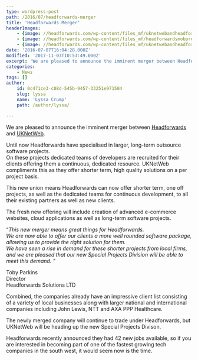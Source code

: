 ```yaml
---
type: wordpress-post
path: /2016/07/headforwards-merger
title: 'Headforwards Merger'
headerImages:
    - {image: //headforwards.com/wp-content/files_mf/uknetwebandheadforwards60.jpg, text: 'Headforwards Merger '}
    - {image: //headforwards.com/wp-content/files_mf/headforwardsmobprogramming20.jpeg, text: ""}
    - {image: //headforwards.com/wp-content/files_mf/uknetwebandheadforwardsatagileonthebeach.jpeg, text: ""}
date: '2016-07-07T16:04:28.000Z'
modified: '2017-11-03T10:53:49.000Z'
excerpt: 'We are pleased to announce the imminent merger between Headforwards and UKNetWeb. Until now Headforwards have specialised in larger, long-term outsource software projects. On these projects dedicated teams of developers are recruited for their clients offering them a continuous, dedicated resource. UKNetWeb compliments this as they offer shorter term, high quality solutions on a per project …'
categories:
    - News
tags: []
author:
    id: 0c471ce3-c08d-545b-9457-33251e971504
    slug: lyssa
    name: 'Lyssa Crump'
    path: /author/lyssa/

---
```

We are pleased to announce the imminent merger between [Headforwards](https://www.headforwards.com/) and [UKNetWeb](https://www.uknetweb.com/).

Until now Headforwards have specialised in larger, long-term outsource software projects.  
On these projects dedicated teams of developers are recruited for their clients offering them a continuous, dedicated resource. UKNetWeb compliments this as they offer shorter term, high quality solutions on a per project basis.

This new union means Headforwards can now offer shorter term, one off projects, as well as the dedicated teams for continuous development, to all their existing partners as well as new clients.

The fresh new offering will include creation of advanced e-commerce websites, cloud applications as well as long-term software projects.

“_This new merger means great things for Headforwards.  
We are now able to offer our clients a more well rounded software package, allowing us to provide the right solution for them.  
We have seen a rise in demand for these shorter projects from local firms, and we are pleased that our new Special Projects Division will be able to meet this demand. ”_

Toby Parkins  
Director  
Headforwards Solutions LTD

Combined, the companies already have an impressive client list consisting of a variety of local businesses along with larger national and international companies including John Lewis, NTT and AXA PPP Healthcare.

The newly merged company will continue to trade under Headforwards, but UKNetWeb will be heading up the new Special Projects Divison.

Headforwards recently announced they had 42 new jobs available, so if you are interested in becoming part of one of the fastest growing tech companies in the south west, it would seem now is the time.
